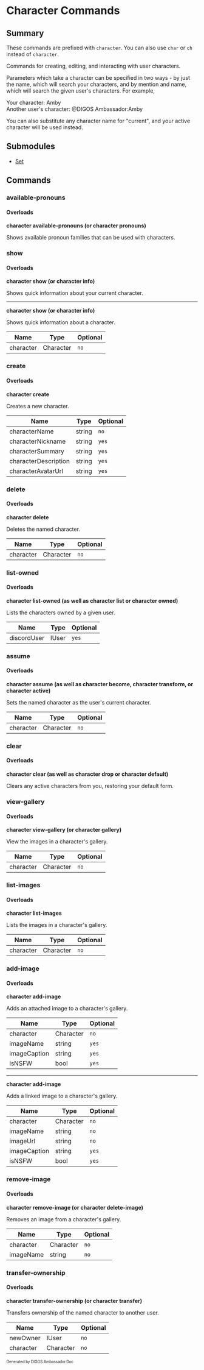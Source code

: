 ﻿Character Commands
==================
## Summary
These commands are prefixed with `character`. You can also use `char` or `ch` instead of `character`.

Commands for creating, editing, and interacting with user characters.

Parameters which take a character can be specified in two ways - by just the name, which will search your characters, and by mention and name, which will search the given user's characters. For example,

Your character: Amby  
Another user's character: @DIGOS Ambassador:Amby

You can also substitute any character name for "current", and your active character will be used instead.

## Submodules
* [Set](character_set.md)

## Commands
### available-pronouns
#### Overloads
**character available-pronouns (or character pronouns)**

Shows available pronoun families that can be used with characters.

### show
#### Overloads
**character show (or character info)**

Shows quick information about your current character.

---

**character show (or character info)**

Shows quick information about a character.

| Name | Type | Optional |
| --- | --- | --- |
| character | Character | `no` |

### create
#### Overloads
**character create**

Creates a new character.

| Name | Type | Optional |
| --- | --- | --- |
| characterName | string | `no` |
| characterNickname | string | `yes` |
| characterSummary | string | `yes` |
| characterDescription | string | `yes` |
| characterAvatarUrl | string | `yes` |

### delete
#### Overloads
**character delete**

Deletes the named character.

| Name | Type | Optional |
| --- | --- | --- |
| character | Character | `no` |

### list-owned
#### Overloads
**character list-owned (as well as character list or character owned)**

Lists the characters owned by a given user.

| Name | Type | Optional |
| --- | --- | --- |
| discordUser | IUser | `yes` |

### assume
#### Overloads
**character assume (as well as character become, character transform, or character active)**

Sets the named character as the user's current character.

| Name | Type | Optional |
| --- | --- | --- |
| character | Character | `no` |

### clear
#### Overloads
**character clear (as well as character drop or character default)**

Clears any active characters from you, restoring your default form.

### view-gallery
#### Overloads
**character view-gallery (or character gallery)**

View the images in a character's gallery.

| Name | Type | Optional |
| --- | --- | --- |
| character | Character | `no` |

### list-images
#### Overloads
**character list-images**

Lists the images in a character's gallery.

| Name | Type | Optional |
| --- | --- | --- |
| character | Character | `no` |

### add-image
#### Overloads
**character add-image**

Adds an attached image to a character's gallery.

| Name | Type | Optional |
| --- | --- | --- |
| character | Character | `no` |
| imageName | string | `yes` |
| imageCaption | string | `yes` |
| isNSFW | bool | `yes` |

---

**character add-image**

Adds a linked image to a character's gallery.

| Name | Type | Optional |
| --- | --- | --- |
| character | Character | `no` |
| imageName | string | `no` |
| imageUrl | string | `no` |
| imageCaption | string | `yes` |
| isNSFW | bool | `yes` |

### remove-image
#### Overloads
**character remove-image (or character delete-image)**

Removes an image from a character's gallery.

| Name | Type | Optional |
| --- | --- | --- |
| character | Character | `no` |
| imageName | string | `no` |

### transfer-ownership
#### Overloads
**character transfer-ownership (or character transfer)**

Transfers ownership of the named character to another user.

| Name | Type | Optional |
| --- | --- | --- |
| newOwner | IUser | `no` |
| character | Character | `no` |

<sub><sup>Generated by DIGOS.Ambassador.Doc</sup></sub>
